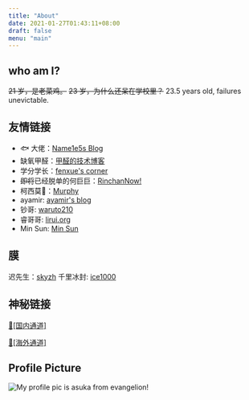 ```yaml
---
title: "About"
date: 2021-01-27T01:43:11+08:00
draft: false
menu: "main"
---
```


## who am I?

~~21 岁，是老菜鸡。~~
~~23 岁，为什么还呆在学校里？~~
23.5 years old, failures unevictable.

## 友情链接

- 🐟 大佬：[Name1e5s Blog](https://blog.name1e5s.com)
- 缺氧甲醛：[甲醛的技术博客](https://hyiker.com)
- 学分学长：[fenxue's corner](https://sprinter1999.github.io)
- ~~即将~~已经脱单的何巨巨：[RinchanNow!](https://rinchannowww.github.io)
- 柯西莫🍊：[Murphy](https://murphy-orangemud.github.io)
- ayamir: [ayamir's blog](https://ayamir.github.io)
- 钞哥: [waruto210](https://waruto.top)
- 睿哥哥: [lirui.org](https://www.lirui.org)
- Min Sun: [Min Sun](https://aaronsun2000.github.io)

## 膜

迟先生：[skyzh](https://skyzh.dev)
千里冰封: [ice1000](https://ice1000.org)

## 神秘链接

[🔗[国内通道]](https://www.bilibili.com/video/BV1GJ411x7h7)

[🔗[海外通道]](https://www.youtube.com/watch?v=dQw4w9WgXcQ)

## Profile Picture

<image src="/asuka.jpg" title="My profile pic is asuka from evangelion!" caption="「chance...」">
